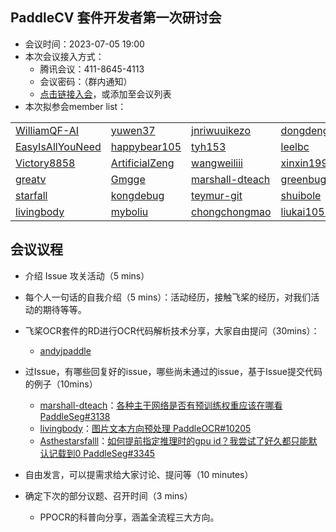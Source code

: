 ## PaddleCV 套件开发者第一次研讨会

* 会议时间：2023-07-05 19:00
* 本次会议接入方式：
  * 腾讯会议：411-8645-4113
  * 会议密码：（群内通知）
  * [点击链接入会](https://meeting.tencent.com/dm/join-by-code)，或添加至会议列表
* 本次拟参会member list：
  

|                                                         |                                                     |                                                       |                                                     |                                                   |
| ------------------------------------------------------- | --------------------------------------------------- | ----------------------------------------------------- | --------------------------------------------------- | ------------------------------------------------- |
| [WilliamQF-AI](https://github.com/WilliamQF-AI)         | [yuwen37](https://github.com/yuwen37)               | [jnriwuuikezo](https://github.com/jnriwuuikezo)       | [dongdengwei](https://github.com/dongdengwei)       | [lcen543](https://github.com/lcen543)             |
| [EasyIsAllYouNeed](https://github.com/EasyIsAllYouNeed) | [happybear105](https://github.com/happybear105)     | [tyh153](https://github.com/tyh153)                   | [leelbc](https://github.com/leelbc)                 | [94185944](https://github.com/94185944)           |
| [Victory8858](https://github.com/Victory8858)           | [ArtificialZeng](https://github.com/ArtificialZeng) | [wangweiliii](https://github.com/wangweiliii)         | [xinxin19950423](https://github.com/xinxin19950423) | [bltcn@163.com](https://github.com/bltcn)         |
| [greatv](https://github.com/greatv)                     | [Gmgge](https://github.com/Gmgge)                   | [marshall-dteach](https://github.com/marshall-dteach) | [greenbug](https://github.com/greenbug)             | [txygood](https://github.com/txygood)             |
| [starfall](https://github.com/starfall)                 | [kongdebug](https://github.com/kongdebug)           | [teymur-git](https://github.com/teymur-git)           | [shuibole](https://github.com/shuibole)             | [dylanchiang](https://github.com/dylanchiang)     |
| [livingbody](https://github.com/livingbody)             | [myboliu](https://github.com/myboliu)               | [chongchongmao](https://github.com/chongchongmao)     | [liukai1055](https://github.com/liukai1055)         | [Wangrongsheng](https://github.com/Wangrongsheng) |



## 会议议程
* 介绍 Issue 攻关活动（5 mins）
* 每个人一句话的自我介绍（5 mins）：活动经历，接触飞桨的经历，对我们活动的期待等等。
* 飞桨OCR套件的RD进行OCR代码解析技术分享，大家自由提问（30mins）：
  * [andyjpaddle](https://github.com/andyjpaddle)

* 过Issue，有哪些回复好的issue，哪些尚未通过的issue，基于Issue提交代码的例子（10mins）
  * [marshall-dteach](https://github.com/marshall-dteach)：[各种主干网络是否有预训练权重应该在哪看 PaddleSeg#3138](https://github.com/PaddlePaddle/PaddleSeg/issues/3138)
  * [livingbody](https://github.com/livingbody)：[图片文本方向预处理 PaddleOCR#10205](https://github.com/PaddlePaddle/PaddleOCR/issues/10205)
  * [Asthestarsfalll](https://github.com/Asthestarsfalll)：[如何提前指定推理时的gpu id？我尝试了好久都只能默认记载到0 PaddleSeg#3345](https://github.com/PaddlePaddle/PaddleSeg/issues/3345)

* 自由发言，可以提需求给大家讨论、提问等（10 minutes）
* 确定下次的部分议题、召开时间（3 mins）
  * PPOCR的科普向分享，涵盖全流程三大方向。
